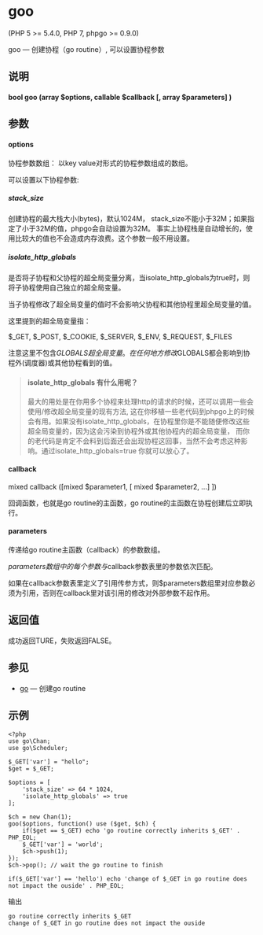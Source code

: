 # goo
  
\(PHP 5 >= 5.4.0, PHP 7, phpgo >= 0.9.0\)

goo — 创建协程（go routine）, 可以设置协程参数

## 说明
#### bool goo (array $options, callable $callback \[, array $parameters\] )

## 参数
#### options

协程参数数组： 以key value对形式的协程参数组成的数组。

可以设置以下协程参数:

##### stack_size
创建协程的最大栈大小(bytes)，默认1024M， stack_size不能小于32M；如果指定了小于32M的值，phpgo会自动设置为32M。
事实上协程栈是自动增长的，使用比较大的值也不会造成内存浪费。这个参数一般不用设置。

##### isolate_http_globals
是否将子协程和父协程的超全局变量分离，当isolate_http_globals为true时，则将子协程使用自己独立的超全局变量。

当子协程修改了超全局变量的值时不会影响父协程和其他协程里超全局变量的值。 

这里提到的超全局变量指：

$_GET, $_POST, $_COOKIE, $_SERVER, $_ENV, $_REQUEST, $_FILES

注意这里不包含$GLOBALS超全局变量。在任何地方修改$GLOBALS都会影响到协程外(调度器)或其他协程看到的值。

>#### isolate_http_globals 有什么用呢？
>
>最大的用处是在你用多个协程来处理http的请求的时候，还可以调用一些会使用/修改超全局变量的现有方法, 这在你移植一些老代码到phpgo上的时候会有用。如果没有isolate_http_globals，在协程里你是不能随便修改这些超全局变量的，因为这会污染到协程外或其他协程内的超全局变量，
而你的老代码是肯定不会料到后面还会出现协程这回事，当然不会考虑这种影响。通过isolate_http_globals=true 你就可以放心了。

#### callback

mixed callback (\[mixed $parameter1, \[ mixed $parameter2, ...\] \])

回调函数，也就是go routine的主函数，go routine的主函数在协程创建后立即执行。

#### parameters

传递给go routine主函数（callback）的参数数组。

$parameters数组中的每个参数与$callback参数表里的参数依次匹配。

如果在callback参数表里定义了引用传参方式，则$parameters数组里对应参数必须为引用，否则在callback里对该引用的修改对外部参数不起作用。

## 返回值
成功返回TURE，失败返回FALSE。

## 参见
- [go](https://github.com/birdwyx/phpgo/blob/master/md/cn/go.md) — 创建go routine

## 示例
```
<?php
use go\Chan;
use go\Scheduler;

$_GET['var'] = "hello";
$get = $_GET;

$options = [
	'stack_size' => 64 * 1024, 
	'isolate_http_globals' => true
];

$ch = new Chan(1);
goo($options, function() use ($get, $ch) {
    if($get == $_GET) echo 'go routine correctly inherits $_GET' . PHP_EOL;
    $_GET['var'] = 'world';
    $ch->push(1);
});
$ch->pop(); // wait the go routine to finish

if($_GET['var'] == 'hello') echo 'change of $_GET in go routine does not impact the ouside' . PHP_EOL;

```
输出
```
go routine correctly inherits $_GET
change of $_GET in go routine does not impact the ouside
```
